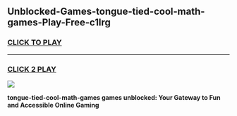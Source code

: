 
## Unblocked-Games-tongue-tied-cool-math-games-Play-Free-c1lrg
<h3>
<a href="https://premium76.site?title=tongue-tied-cool-math-games&ref=23A">CLICK TO PLAY</a></h3>
<hr>

<h3>
<a href="https://premium76.site?title=tongue-tied-cool-math-games&ref=23A">CLICK 2 PLAY</a>
  
</h3>

<a href="https://premium76.site?title=tongue-tied-cool-math-games&ref=23A"><img src="https://clearcache.store/games.png"></a>


**tongue-tied-cool-math-games games unblocked: Your Gateway to Fun and Accessible Online Gaming**

